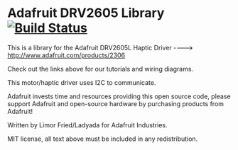 # Adafruit DRV2605 Library [![Build Status](https://travis-ci.com/adafruit/Adafruit_DRV2605_Library.svg?branch=master)](https://travis-ci.com/adafruit/Adafruit_DRV2605_Library)

This is a library for the Adafruit DRV2605L Haptic Driver ----> http://www.adafruit.com/products/2306

Check out the links above for our tutorials and wiring diagrams.

This motor/haptic driver uses I2C to communicate.

Adafruit invests time and resources providing this open source code,
please support Adafruit and open-source hardware by purchasing
products from Adafruit!

Written by Limor Fried/Ladyada for Adafruit Industries.

MIT license, all text above must be included in any redistribution.
